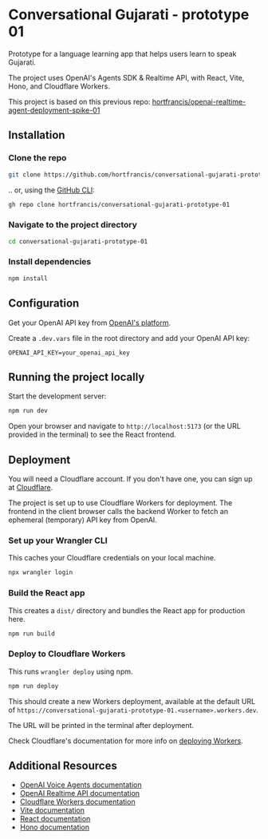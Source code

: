 # Conversational Gujarati - prototype 01

Prototype for a language learning app that helps users learn to speak Gujarati.

The project uses OpenAI's Agents SDK & Realtime API, with React, Vite, Hono, and Cloudflare Workers.

This project is based on this previous repo: [hortfrancis/openai-realtime-agent-deployment-spike-01](https://github.com/hortfrancis/openai-realtime-agent-deployment-spike-01)

## Installation

### Clone the repo

```bash
git clone https://github.com/hortfrancis/conversational-gujarati-prototype-01.git
```

.. or, using the [GitHub CLI](https://cli.github.com/):

```bash
gh repo clone hortfrancis/conversational-gujarati-prototype-01
```

### Navigate to the project directory

```bash
cd conversational-gujarati-prototype-01
```

### Install dependencies

```bash
npm install
```

## Configuration

Get your OpenAI API key from [OpenAI's platform](https://platform.openai.com/account/api-keys).

Create a `.dev.vars` file in the root directory and add your OpenAI API key:

```env
OPENAI_API_KEY=your_openai_api_key
```

## Running the project locally

Start the development server:

```bash
npm run dev
```

Open your browser and navigate to `http://localhost:5173` (or the URL provided in the terminal) to see the React frontend.

## Deployment

You will need a Cloudflare account. If you don't have one, you can sign up at [Cloudflare](https://dash.cloudflare.com/sign-up/).

The project is set up to use Cloudflare Workers for deployment. The frontend in the client browser calls the backend Worker to fetch an ephemeral (temporary) API key from OpenAI.

### Set up your Wrangler CLI

This caches your Cloudflare credentials on your local machine.

```bash
npx wrangler login
```

### Build the React app

This creates a `dist/` directory and bundles the React app for production here.

```bash
npm run build
```

### Deploy to Cloudflare Workers

This runs `wrangler deploy` using npm.

```bash
npm run deploy
```

This should create a new Workers deployment, available at the default URL of `https://conversational-gujarati-prototype-01.<username>.workers.dev`.

The URL will be printed in the terminal after deployment.

Check Cloudflare's documentation for more info on [deploying Workers](https://developers.cloudflare.com/workers/).

## Additional Resources

- [OpenAI Voice Agents documentation](https://platform.openai.com/docs/guides/voice-agents?voice-agent-architecture=speech-to-speech)
- [OpenAI Realtime API documentation](https://platform.openai.com/docs/guides/realtime)
- [Cloudflare Workers documentation](https://developers.cloudflare.com/workers/)
- [Vite documentation](https://vitejs.dev/guide/)
- [React documentation](https://reactjs.org/)
- [Hono documentation](https://hono.dev/)
